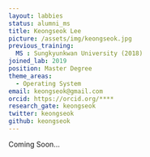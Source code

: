 ```yaml
---
layout: labbies
status: alumni_ms
title: Keongseok Lee
picture: /assets/img/keongseok.jpg
previous_training:
  MS : Sungkyunkwan University (2018)
joined_lab: 2019
position: Master Degree
theme_areas:
  - Operating System
email: keongseok@gmail.com
orcid: https://orcid.org/****
research_gate: keongseok
twitter: keongseok
github: keongseok
---
```


Coming Soon...
